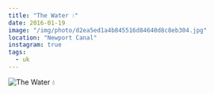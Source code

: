 ```yaml
---
title: "The Water 💧"
date: 2016-01-19
image: "/img/photo/d2ea5ed1a4b845516d84640d8c8eb304.jpg"
location: "Newport Canal"
instagram: true
tags:
  - uk
---
```


![The Water 💧](/img/photo/d2ea5ed1a4b845516d84640d8c8eb304.jpg)
